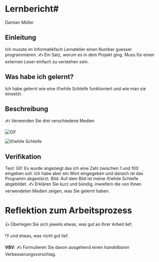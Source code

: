 # Lernbericht# 

Damian Müller

## Einleitung

Ich musste im Informatikfach Lernatelier einen Number guesser programmieren. 
✍️ Ein Satz, worum es in dem Projekt ging. Muss für einen externen Leser einfach zu verstehen sein.

## Was habe ich gelernt?

Ich habe gelernt wie eine if/while Schleife funktioniert und wie man sie einsetzt. 

## Beschreibung

✍️ Verwenden Sie drei verschiedene Medien 

![Gif](https://user-images.githubusercontent.com/110892840/189843991-ff1a3c0b-4161-4439-a1ad-9feeda6b7b12.gif)

![if/while Schleife](https://user-images.githubusercontent.com/110892840/189844676-605e2356-e9e3-4985-b4a6-c2499e3fd691.png)


 

## Verifikation

Text: 
Gif: Es wurde angezeigt das ich eine Zahl zwischen 1 und 100 eingeben soll. Ich habe aber ein Wort eingegeben und danach ist das Programm abgestürzt.
Bild: Auf dem Bild ist meine if/while Schleife abgebildet.
✍️ Erklären Sie kurz und bündig, inwiefern die von Ihnen verwendeten Medien zeigen, was Sie gelernt haben.

# Reflektion zum Arbeitsprozess

👍 Überlegen Sie sich jeweils etwas, was gut an Ihrer Arbeit lief; 

👎 und etwas, was nicht gut lief.

**VBV**: ✍️ Formulieren Sie davon ausgehend einen *handelbaren* Verbesserungsvorschlag.
